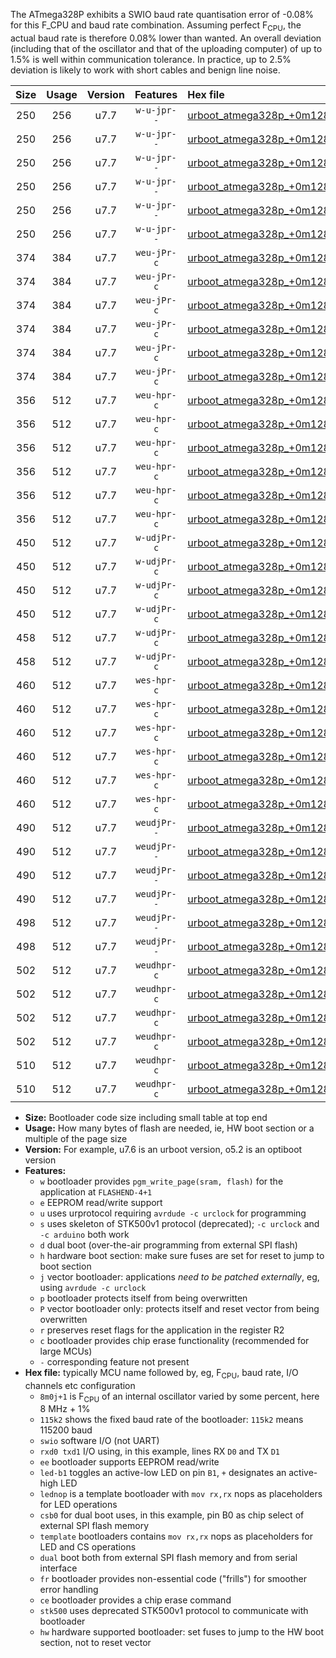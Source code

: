 The ATmega328P exhibits a SWIO baud rate quantisation error of -0.08% for this F_CPU and baud rate combination. Assuming perfect F<sub>CPU</sub>, the actual baud rate is therefore 0.08% lower than wanted. An overall deviation (including that of the oscillator and that of the uploading computer) of up to 1.5% is well within communication tolerance. In practice, up to 2.5% deviation is likely to work with short cables and benign line noise.

|Size|Usage|Version|Features|Hex file|
|:-:|:-:|:-:|:-:|:--|
|250|256|u7.7|`w-u-jpr--`|[urboot_atmega328p_+0m128m+4_+++1k2_swio_rxd0_txd1_led+b1.hex](https://raw.githubusercontent.com/stefanrueger/urboot.hex/main/mcus/atmega328p/internal_oscillator/fcpu_+0m128m+4/br_+++1k2/urboot_atmega328p_+0m128m+4_+++1k2_swio_rxd0_txd1_led+b1.hex)|
|250|256|u7.7|`w-u-jpr--`|[urboot_atmega328p_+0m128m+4_+++1k2_swio_rxd0_txd1_led+b5.hex](https://raw.githubusercontent.com/stefanrueger/urboot.hex/main/mcus/atmega328p/internal_oscillator/fcpu_+0m128m+4/br_+++1k2/urboot_atmega328p_+0m128m+4_+++1k2_swio_rxd0_txd1_led+b5.hex)|
|250|256|u7.7|`w-u-jpr--`|[urboot_atmega328p_+0m128m+4_+++1k2_swio_rxd0_txd1_led+d5.hex](https://raw.githubusercontent.com/stefanrueger/urboot.hex/main/mcus/atmega328p/internal_oscillator/fcpu_+0m128m+4/br_+++1k2/urboot_atmega328p_+0m128m+4_+++1k2_swio_rxd0_txd1_led+d5.hex)|
|250|256|u7.7|`w-u-jpr--`|[urboot_atmega328p_+0m128m+4_+++1k2_swio_rxd0_txd1_led-b1.hex](https://raw.githubusercontent.com/stefanrueger/urboot.hex/main/mcus/atmega328p/internal_oscillator/fcpu_+0m128m+4/br_+++1k2/urboot_atmega328p_+0m128m+4_+++1k2_swio_rxd0_txd1_led-b1.hex)|
|250|256|u7.7|`w-u-jpr--`|[urboot_atmega328p_+0m128m+4_+++1k2_swio_rxd0_txd1_led-d5.hex](https://raw.githubusercontent.com/stefanrueger/urboot.hex/main/mcus/atmega328p/internal_oscillator/fcpu_+0m128m+4/br_+++1k2/urboot_atmega328p_+0m128m+4_+++1k2_swio_rxd0_txd1_led-d5.hex)|
|250|256|u7.7|`w-u-jpr--`|[urboot_atmega328p_+0m128m+4_+++1k2_swio_rxd0_txd1_lednop.hex](https://raw.githubusercontent.com/stefanrueger/urboot.hex/main/mcus/atmega328p/internal_oscillator/fcpu_+0m128m+4/br_+++1k2/urboot_atmega328p_+0m128m+4_+++1k2_swio_rxd0_txd1_lednop.hex)|
|374|384|u7.7|`weu-jPr-c`|[urboot_atmega328p_+0m128m+4_+++1k2_swio_rxd0_txd1_ee_led+b1_fr_ce.hex](https://raw.githubusercontent.com/stefanrueger/urboot.hex/main/mcus/atmega328p/internal_oscillator/fcpu_+0m128m+4/br_+++1k2/urboot_atmega328p_+0m128m+4_+++1k2_swio_rxd0_txd1_ee_led+b1_fr_ce.hex)|
|374|384|u7.7|`weu-jPr-c`|[urboot_atmega328p_+0m128m+4_+++1k2_swio_rxd0_txd1_ee_led+b5_fr_ce.hex](https://raw.githubusercontent.com/stefanrueger/urboot.hex/main/mcus/atmega328p/internal_oscillator/fcpu_+0m128m+4/br_+++1k2/urboot_atmega328p_+0m128m+4_+++1k2_swio_rxd0_txd1_ee_led+b5_fr_ce.hex)|
|374|384|u7.7|`weu-jPr-c`|[urboot_atmega328p_+0m128m+4_+++1k2_swio_rxd0_txd1_ee_led+d5_fr_ce.hex](https://raw.githubusercontent.com/stefanrueger/urboot.hex/main/mcus/atmega328p/internal_oscillator/fcpu_+0m128m+4/br_+++1k2/urboot_atmega328p_+0m128m+4_+++1k2_swio_rxd0_txd1_ee_led+d5_fr_ce.hex)|
|374|384|u7.7|`weu-jPr-c`|[urboot_atmega328p_+0m128m+4_+++1k2_swio_rxd0_txd1_ee_led-b1_fr_ce.hex](https://raw.githubusercontent.com/stefanrueger/urboot.hex/main/mcus/atmega328p/internal_oscillator/fcpu_+0m128m+4/br_+++1k2/urboot_atmega328p_+0m128m+4_+++1k2_swio_rxd0_txd1_ee_led-b1_fr_ce.hex)|
|374|384|u7.7|`weu-jPr-c`|[urboot_atmega328p_+0m128m+4_+++1k2_swio_rxd0_txd1_ee_led-d5_fr_ce.hex](https://raw.githubusercontent.com/stefanrueger/urboot.hex/main/mcus/atmega328p/internal_oscillator/fcpu_+0m128m+4/br_+++1k2/urboot_atmega328p_+0m128m+4_+++1k2_swio_rxd0_txd1_ee_led-d5_fr_ce.hex)|
|374|384|u7.7|`weu-jPr-c`|[urboot_atmega328p_+0m128m+4_+++1k2_swio_rxd0_txd1_ee_lednop_fr_ce.hex](https://raw.githubusercontent.com/stefanrueger/urboot.hex/main/mcus/atmega328p/internal_oscillator/fcpu_+0m128m+4/br_+++1k2/urboot_atmega328p_+0m128m+4_+++1k2_swio_rxd0_txd1_ee_lednop_fr_ce.hex)|
|356|512|u7.7|`weu-hpr-c`|[urboot_atmega328p_+0m128m+4_+++1k2_swio_rxd0_txd1_ee_led+b1_fr_ce_hw.hex](https://raw.githubusercontent.com/stefanrueger/urboot.hex/main/mcus/atmega328p/internal_oscillator/fcpu_+0m128m+4/br_+++1k2/urboot_atmega328p_+0m128m+4_+++1k2_swio_rxd0_txd1_ee_led+b1_fr_ce_hw.hex)|
|356|512|u7.7|`weu-hpr-c`|[urboot_atmega328p_+0m128m+4_+++1k2_swio_rxd0_txd1_ee_led+b5_fr_ce_hw.hex](https://raw.githubusercontent.com/stefanrueger/urboot.hex/main/mcus/atmega328p/internal_oscillator/fcpu_+0m128m+4/br_+++1k2/urboot_atmega328p_+0m128m+4_+++1k2_swio_rxd0_txd1_ee_led+b5_fr_ce_hw.hex)|
|356|512|u7.7|`weu-hpr-c`|[urboot_atmega328p_+0m128m+4_+++1k2_swio_rxd0_txd1_ee_led+d5_fr_ce_hw.hex](https://raw.githubusercontent.com/stefanrueger/urboot.hex/main/mcus/atmega328p/internal_oscillator/fcpu_+0m128m+4/br_+++1k2/urboot_atmega328p_+0m128m+4_+++1k2_swio_rxd0_txd1_ee_led+d5_fr_ce_hw.hex)|
|356|512|u7.7|`weu-hpr-c`|[urboot_atmega328p_+0m128m+4_+++1k2_swio_rxd0_txd1_ee_led-b1_fr_ce_hw.hex](https://raw.githubusercontent.com/stefanrueger/urboot.hex/main/mcus/atmega328p/internal_oscillator/fcpu_+0m128m+4/br_+++1k2/urboot_atmega328p_+0m128m+4_+++1k2_swio_rxd0_txd1_ee_led-b1_fr_ce_hw.hex)|
|356|512|u7.7|`weu-hpr-c`|[urboot_atmega328p_+0m128m+4_+++1k2_swio_rxd0_txd1_ee_led-d5_fr_ce_hw.hex](https://raw.githubusercontent.com/stefanrueger/urboot.hex/main/mcus/atmega328p/internal_oscillator/fcpu_+0m128m+4/br_+++1k2/urboot_atmega328p_+0m128m+4_+++1k2_swio_rxd0_txd1_ee_led-d5_fr_ce_hw.hex)|
|356|512|u7.7|`weu-hpr-c`|[urboot_atmega328p_+0m128m+4_+++1k2_swio_rxd0_txd1_ee_lednop_fr_ce_hw.hex](https://raw.githubusercontent.com/stefanrueger/urboot.hex/main/mcus/atmega328p/internal_oscillator/fcpu_+0m128m+4/br_+++1k2/urboot_atmega328p_+0m128m+4_+++1k2_swio_rxd0_txd1_ee_lednop_fr_ce_hw.hex)|
|450|512|u7.7|`w-udjPr-c`|[urboot_atmega328p_+0m128m+4_+++1k2_swio_rxd0_txd1_led+b1_csb0_dual_fr_ce.hex](https://raw.githubusercontent.com/stefanrueger/urboot.hex/main/mcus/atmega328p/internal_oscillator/fcpu_+0m128m+4/br_+++1k2/urboot_atmega328p_+0m128m+4_+++1k2_swio_rxd0_txd1_led+b1_csb0_dual_fr_ce.hex)|
|450|512|u7.7|`w-udjPr-c`|[urboot_atmega328p_+0m128m+4_+++1k2_swio_rxd0_txd1_led+d5_csb0_dual_fr_ce.hex](https://raw.githubusercontent.com/stefanrueger/urboot.hex/main/mcus/atmega328p/internal_oscillator/fcpu_+0m128m+4/br_+++1k2/urboot_atmega328p_+0m128m+4_+++1k2_swio_rxd0_txd1_led+d5_csb0_dual_fr_ce.hex)|
|450|512|u7.7|`w-udjPr-c`|[urboot_atmega328p_+0m128m+4_+++1k2_swio_rxd0_txd1_led-b1_csb0_dual_fr_ce.hex](https://raw.githubusercontent.com/stefanrueger/urboot.hex/main/mcus/atmega328p/internal_oscillator/fcpu_+0m128m+4/br_+++1k2/urboot_atmega328p_+0m128m+4_+++1k2_swio_rxd0_txd1_led-b1_csb0_dual_fr_ce.hex)|
|450|512|u7.7|`w-udjPr-c`|[urboot_atmega328p_+0m128m+4_+++1k2_swio_rxd0_txd1_led-d5_csb0_dual_fr_ce.hex](https://raw.githubusercontent.com/stefanrueger/urboot.hex/main/mcus/atmega328p/internal_oscillator/fcpu_+0m128m+4/br_+++1k2/urboot_atmega328p_+0m128m+4_+++1k2_swio_rxd0_txd1_led-d5_csb0_dual_fr_ce.hex)|
|458|512|u7.7|`w-udjPr-c`|[urboot_atmega328p_+0m128m+4_+++1k2_swio_rxd0_txd1_led+b1_csd5_dual_fr_ce.hex](https://raw.githubusercontent.com/stefanrueger/urboot.hex/main/mcus/atmega328p/internal_oscillator/fcpu_+0m128m+4/br_+++1k2/urboot_atmega328p_+0m128m+4_+++1k2_swio_rxd0_txd1_led+b1_csd5_dual_fr_ce.hex)|
|458|512|u7.7|`w-udjPr-c`|[urboot_atmega328p_+0m128m+4_+++1k2_swio_rxd0_txd1_template_dual_fr_ce.hex](https://raw.githubusercontent.com/stefanrueger/urboot.hex/main/mcus/atmega328p/internal_oscillator/fcpu_+0m128m+4/br_+++1k2/urboot_atmega328p_+0m128m+4_+++1k2_swio_rxd0_txd1_template_dual_fr_ce.hex)|
|460|512|u7.7|`wes-hpr-c`|[urboot_atmega328p_+0m128m+4_+++1k2_swio_rxd0_txd1_ee_led+b1_fr_ce_stk500_hw.hex](https://raw.githubusercontent.com/stefanrueger/urboot.hex/main/mcus/atmega328p/internal_oscillator/fcpu_+0m128m+4/br_+++1k2/urboot_atmega328p_+0m128m+4_+++1k2_swio_rxd0_txd1_ee_led+b1_fr_ce_stk500_hw.hex)|
|460|512|u7.7|`wes-hpr-c`|[urboot_atmega328p_+0m128m+4_+++1k2_swio_rxd0_txd1_ee_led+b5_fr_ce_stk500_hw.hex](https://raw.githubusercontent.com/stefanrueger/urboot.hex/main/mcus/atmega328p/internal_oscillator/fcpu_+0m128m+4/br_+++1k2/urboot_atmega328p_+0m128m+4_+++1k2_swio_rxd0_txd1_ee_led+b5_fr_ce_stk500_hw.hex)|
|460|512|u7.7|`wes-hpr-c`|[urboot_atmega328p_+0m128m+4_+++1k2_swio_rxd0_txd1_ee_led+d5_fr_ce_stk500_hw.hex](https://raw.githubusercontent.com/stefanrueger/urboot.hex/main/mcus/atmega328p/internal_oscillator/fcpu_+0m128m+4/br_+++1k2/urboot_atmega328p_+0m128m+4_+++1k2_swio_rxd0_txd1_ee_led+d5_fr_ce_stk500_hw.hex)|
|460|512|u7.7|`wes-hpr-c`|[urboot_atmega328p_+0m128m+4_+++1k2_swio_rxd0_txd1_ee_led-b1_fr_ce_stk500_hw.hex](https://raw.githubusercontent.com/stefanrueger/urboot.hex/main/mcus/atmega328p/internal_oscillator/fcpu_+0m128m+4/br_+++1k2/urboot_atmega328p_+0m128m+4_+++1k2_swio_rxd0_txd1_ee_led-b1_fr_ce_stk500_hw.hex)|
|460|512|u7.7|`wes-hpr-c`|[urboot_atmega328p_+0m128m+4_+++1k2_swio_rxd0_txd1_ee_led-d5_fr_ce_stk500_hw.hex](https://raw.githubusercontent.com/stefanrueger/urboot.hex/main/mcus/atmega328p/internal_oscillator/fcpu_+0m128m+4/br_+++1k2/urboot_atmega328p_+0m128m+4_+++1k2_swio_rxd0_txd1_ee_led-d5_fr_ce_stk500_hw.hex)|
|460|512|u7.7|`wes-hpr-c`|[urboot_atmega328p_+0m128m+4_+++1k2_swio_rxd0_txd1_ee_lednop_fr_ce_stk500_hw.hex](https://raw.githubusercontent.com/stefanrueger/urboot.hex/main/mcus/atmega328p/internal_oscillator/fcpu_+0m128m+4/br_+++1k2/urboot_atmega328p_+0m128m+4_+++1k2_swio_rxd0_txd1_ee_lednop_fr_ce_stk500_hw.hex)|
|490|512|u7.7|`weudjPr--`|[urboot_atmega328p_+0m128m+4_+++1k2_swio_rxd0_txd1_ee_led+b1_csb0_dual_fr.hex](https://raw.githubusercontent.com/stefanrueger/urboot.hex/main/mcus/atmega328p/internal_oscillator/fcpu_+0m128m+4/br_+++1k2/urboot_atmega328p_+0m128m+4_+++1k2_swio_rxd0_txd1_ee_led+b1_csb0_dual_fr.hex)|
|490|512|u7.7|`weudjPr--`|[urboot_atmega328p_+0m128m+4_+++1k2_swio_rxd0_txd1_ee_led+d5_csb0_dual_fr.hex](https://raw.githubusercontent.com/stefanrueger/urboot.hex/main/mcus/atmega328p/internal_oscillator/fcpu_+0m128m+4/br_+++1k2/urboot_atmega328p_+0m128m+4_+++1k2_swio_rxd0_txd1_ee_led+d5_csb0_dual_fr.hex)|
|490|512|u7.7|`weudjPr--`|[urboot_atmega328p_+0m128m+4_+++1k2_swio_rxd0_txd1_ee_led-b1_csb0_dual_fr.hex](https://raw.githubusercontent.com/stefanrueger/urboot.hex/main/mcus/atmega328p/internal_oscillator/fcpu_+0m128m+4/br_+++1k2/urboot_atmega328p_+0m128m+4_+++1k2_swio_rxd0_txd1_ee_led-b1_csb0_dual_fr.hex)|
|490|512|u7.7|`weudjPr--`|[urboot_atmega328p_+0m128m+4_+++1k2_swio_rxd0_txd1_ee_led-d5_csb0_dual_fr.hex](https://raw.githubusercontent.com/stefanrueger/urboot.hex/main/mcus/atmega328p/internal_oscillator/fcpu_+0m128m+4/br_+++1k2/urboot_atmega328p_+0m128m+4_+++1k2_swio_rxd0_txd1_ee_led-d5_csb0_dual_fr.hex)|
|498|512|u7.7|`weudjPr--`|[urboot_atmega328p_+0m128m+4_+++1k2_swio_rxd0_txd1_ee_led+b1_csd5_dual_fr.hex](https://raw.githubusercontent.com/stefanrueger/urboot.hex/main/mcus/atmega328p/internal_oscillator/fcpu_+0m128m+4/br_+++1k2/urboot_atmega328p_+0m128m+4_+++1k2_swio_rxd0_txd1_ee_led+b1_csd5_dual_fr.hex)|
|498|512|u7.7|`weudjPr--`|[urboot_atmega328p_+0m128m+4_+++1k2_swio_rxd0_txd1_ee_template_dual_fr.hex](https://raw.githubusercontent.com/stefanrueger/urboot.hex/main/mcus/atmega328p/internal_oscillator/fcpu_+0m128m+4/br_+++1k2/urboot_atmega328p_+0m128m+4_+++1k2_swio_rxd0_txd1_ee_template_dual_fr.hex)|
|502|512|u7.7|`weudhpr-c`|[urboot_atmega328p_+0m128m+4_+++1k2_swio_rxd0_txd1_ee_led+b1_csb0_dual_fr_ce_hw.hex](https://raw.githubusercontent.com/stefanrueger/urboot.hex/main/mcus/atmega328p/internal_oscillator/fcpu_+0m128m+4/br_+++1k2/urboot_atmega328p_+0m128m+4_+++1k2_swio_rxd0_txd1_ee_led+b1_csb0_dual_fr_ce_hw.hex)|
|502|512|u7.7|`weudhpr-c`|[urboot_atmega328p_+0m128m+4_+++1k2_swio_rxd0_txd1_ee_led+d5_csb0_dual_fr_ce_hw.hex](https://raw.githubusercontent.com/stefanrueger/urboot.hex/main/mcus/atmega328p/internal_oscillator/fcpu_+0m128m+4/br_+++1k2/urboot_atmega328p_+0m128m+4_+++1k2_swio_rxd0_txd1_ee_led+d5_csb0_dual_fr_ce_hw.hex)|
|502|512|u7.7|`weudhpr-c`|[urboot_atmega328p_+0m128m+4_+++1k2_swio_rxd0_txd1_ee_led-b1_csb0_dual_fr_ce_hw.hex](https://raw.githubusercontent.com/stefanrueger/urboot.hex/main/mcus/atmega328p/internal_oscillator/fcpu_+0m128m+4/br_+++1k2/urboot_atmega328p_+0m128m+4_+++1k2_swio_rxd0_txd1_ee_led-b1_csb0_dual_fr_ce_hw.hex)|
|502|512|u7.7|`weudhpr-c`|[urboot_atmega328p_+0m128m+4_+++1k2_swio_rxd0_txd1_ee_led-d5_csb0_dual_fr_ce_hw.hex](https://raw.githubusercontent.com/stefanrueger/urboot.hex/main/mcus/atmega328p/internal_oscillator/fcpu_+0m128m+4/br_+++1k2/urboot_atmega328p_+0m128m+4_+++1k2_swio_rxd0_txd1_ee_led-d5_csb0_dual_fr_ce_hw.hex)|
|510|512|u7.7|`weudhpr-c`|[urboot_atmega328p_+0m128m+4_+++1k2_swio_rxd0_txd1_ee_led+b1_csd5_dual_fr_ce_hw.hex](https://raw.githubusercontent.com/stefanrueger/urboot.hex/main/mcus/atmega328p/internal_oscillator/fcpu_+0m128m+4/br_+++1k2/urboot_atmega328p_+0m128m+4_+++1k2_swio_rxd0_txd1_ee_led+b1_csd5_dual_fr_ce_hw.hex)|
|510|512|u7.7|`weudhpr-c`|[urboot_atmega328p_+0m128m+4_+++1k2_swio_rxd0_txd1_ee_template_dual_fr_ce_hw.hex](https://raw.githubusercontent.com/stefanrueger/urboot.hex/main/mcus/atmega328p/internal_oscillator/fcpu_+0m128m+4/br_+++1k2/urboot_atmega328p_+0m128m+4_+++1k2_swio_rxd0_txd1_ee_template_dual_fr_ce_hw.hex)|

- **Size:** Bootloader code size including small table at top end
- **Usage:** How many bytes of flash are needed, ie, HW boot section or a multiple of the page size
- **Version:** For example, u7.6 is an urboot version, o5.2 is an optiboot version
- **Features:**
  + `w` bootloader provides `pgm_write_page(sram, flash)` for the application at `FLASHEND-4+1`
  + `e` EEPROM read/write support
  + `u` uses urprotocol requiring `avrdude -c urclock` for programming
  + `s` uses skeleton of STK500v1 protocol (deprecated); `-c urclock` and `-c arduino` both work
  + `d` dual boot (over-the-air programming from external SPI flash)
  + `h` hardware boot section: make sure fuses are set for reset to jump to boot section
  + `j` vector bootloader: applications *need to be patched externally*, eg, using `avrdude -c urclock`
  + `p` bootloader protects itself from being overwritten
  + `P` vector bootloader only: protects itself and reset vector from being overwritten
  + `r` preserves reset flags for the application in the register R2
  + `c` bootloader provides chip erase functionality (recommended for large MCUs)
  + `-` corresponding feature not present
- **Hex file:** typically MCU name followed by, eg, F<sub>CPU</sub>, baud rate, I/O channels etc configuration
  + `8m0j+1` is F<sub>CPU</sub> of an internal oscillator varied by some percent, here 8 MHz + 1%
  + `115k2` shows the fixed baud rate of the bootloader: `115k2` means 115200 baud
  + `swio` software I/O (not UART)
  + `rxd0 txd1` I/O using, in this example, lines RX `D0` and TX `D1`
  + `ee` bootloader supports EEPROM read/write
  + `led-b1` toggles an active-low LED on pin `B1`, `+` designates an active-high LED
  + `lednop` is a template bootloader with `mov rx,rx` nops as placeholders for LED operations
  + `csb0` for dual boot uses, in this example, pin B0 as chip select of external SPI flash memory
  + `template` bootloaders contains `mov rx,rx` nops as placeholders for LED and CS operations
  + `dual` boot both from external SPI flash memory and from serial interface
  + `fr` bootloader provides non-essential code ("frills") for smoother error handling
  + `ce` bootloader provides a chip erase command
  + `stk500` uses deprecated STK500v1 protocol to communicate with bootloader
  + `hw` hardware supported bootloader: set fuses to jump to the HW boot section, not to reset vector
